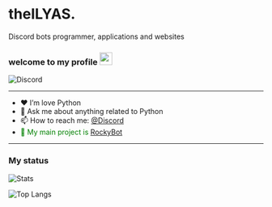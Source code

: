# theILYAS.
Discord bots programmer, applications and websites 
### welcome to my **profile** <a href="https://www.gautamkrishnar.com/"><img src="https://media.giphy.com/media/hvRJCLFzcasrR4ia7z/giphy.gif" width="25px"></a>

![Discord](https://discord.c99.nl/widget/theme-1/704662135367663710.png)

---

- ❤ I’m love Python 
- 💬 Ask me about anything related to Python
- 📫 How to reach me: [@Discord](https://discord.com/channels/@me/704662135367663710)
-  <span style="color: green"> 🗻 My main project is [RockyBot](https://github.com/Rockybot-discord/Rockybot) </span>
---

### My status


![Stats](https://github-readme-stats.vercel.app/api?username=iliaslife&title_color=246bce&text_color=ffffff&bg_color=000000&include_all_commits=true&hide_border=true&hide_title=true)

![Top Langs](https://github-readme-stats.vercel.app/api/top-langs/?username=iliaslife&layout=compact&title_color=246bce&text_color=ffffff&bg_color=000000&hide_border=true)

